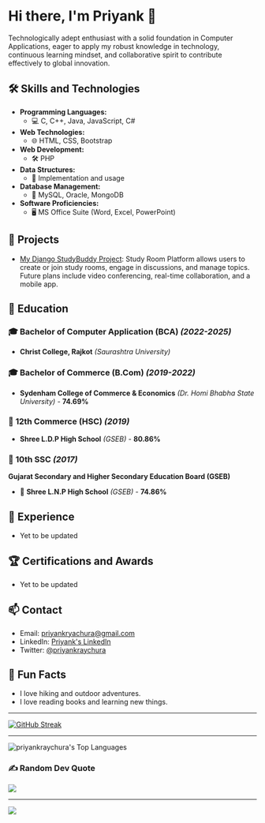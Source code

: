 # Hi there, I'm Priyank 👋

Technologically adept enthusiast with a solid foundation in Computer Applications, eager to apply my robust knowledge in technology, continuous learning mindset, and collaborative spirit to contribute effectively to global innovation.

## 🛠 Skills and Technologies

- **Programming Languages:**  
  - 💻 C, C++, Java, JavaScript, C#  
- **Web Technologies:**  
  - 🌐 HTML, CSS, Bootstrap  
- **Web Development:**  
  - 🛠️ PHP  
- **Data Structures:**  
  - 🔢 Implementation and usage  
- **Database Management:**  
  - 📂 MySQL, Oracle, MongoDB  
- **Software Proficiencies:**  
  - 🖥️ MS Office Suite (Word, Excel, PowerPoint)  

## 🔭 Projects

- [My Django StudyBuddy Project](https://github.com/priyankraychura/StudyBuddy-Django_Project): Study Room Platform allows users to create or join study rooms, engage in discussions, and manage topics. Future plans include video conferencing, real-time collaboration, and a mobile app.

## 🏫 **Education**

### 🎓 **Bachelor of Computer Application (BCA)**  *(2022-2025)*
 - **Christ College, Rajkot** *(Saurashtra University)*  

### 🎓 **Bachelor of Commerce (B.Com)** *(2019-2022)*
 - **Sydenham College of Commerce & Economics** *(Dr. Homi Bhabha State University)* - **74.69%**

### 📜 **12th Commerce (HSC)** *(2019)*
 - **Shree L.D.P High School**  *(GSEB)* - **80.86%** 

### 📜 **10th SSC** *(2017)*
**Gujarat Secondary and Higher Secondary Education Board (GSEB)**  
- 🏫 **Shree L.N.P High School** *(GSEB)* - **74.86%**  

## 💼 Experience

- Yet to be updated

## 🏆 Certifications and Awards

- Yet to be updated

## 📫 Contact

- Email: [priyankryachura@gmail.com](mailto:priyankraychura@gmail.com)
- LinkedIn: [Priyank's LinkedIn](https://linkedin.com/in/priyankraychura)
- Twitter: [@priyankraychura](https://twitter.com/priyankraychura)

## 🌱 Fun Facts

- I love hiking and outdoor adventures.
- I love reading books and learning new things.

---

[![GitHub Streak](https://streak-stats.demolab.com?user=priyankraychura&theme=tokyonight-duo&card_width=600)](https://git.io/streak-stats)

---

![priyankraychura's Top Languages](https://github-readme-stats.vercel.app/api/top-langs/?username=priyankraychura&theme=tokyonight&show_icons=true&hide_border=false&layout=compact)

### ✍️ Random Dev Quote
![](https://quotes-github-readme.vercel.app/api?type=horizontal&theme=tokyonight&show_icons=true&hide_border=false&layout=compact)

---
[![](https://visitcount.itsvg.in/api?id=priyankraychura&icon=0&color=6)](https://visitcount.itsvg.in)
